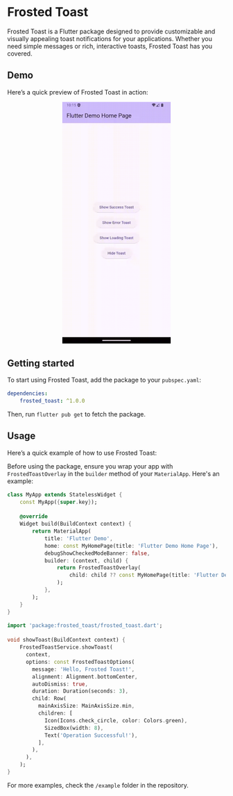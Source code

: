 # Frosted Toast

Frosted Toast is a Flutter package designed to provide customizable and visually appealing toast notifications for your applications. Whether you need simple messages or rich, interactive toasts, Frosted Toast has you covered.

## Demo

Here’s a quick preview of Frosted Toast in action:

<div align="center">
    <img src="https://github.com/febryardiansyah/frosted-toast/blob/master/asset/demo.gif" alt="Frosted Toast Demo" width="250" />
</div>

## Getting started

To start using Frosted Toast, add the package to your `pubspec.yaml`:

```yaml
dependencies:
    frosted_toast: ^1.0.0
```

Then, run `flutter pub get` to fetch the package.

## Usage

Here’s a quick example of how to use Frosted Toast:

Before using the package, ensure you wrap your app with `FrostedToastOverlay` in the `builder` method of your `MaterialApp`. Here's an example:

```dart
class MyApp extends StatelessWidget {
    const MyApp({super.key});

    @override
    Widget build(BuildContext context) {
        return MaterialApp(
            title: 'Flutter Demo',
            home: const MyHomePage(title: 'Flutter Demo Home Page'),
            debugShowCheckedModeBanner: false,
            builder: (context, child) {
                return FrostedToastOverlay(
                    child: child ?? const MyHomePage(title: 'Flutter Demo Home Page'),
                );
            },
        );
    }
}
```



```dart
import 'package:frosted_toast/frosted_toast.dart';

void showToast(BuildContext context) {
    FrostedToastService.showToast(
      context,
      options: const FrostedToastOptions(
        message: 'Hello, Frosted Toast!',
        alignment: Alignment.bottomCenter,
        autoDismiss: true,
        duration: Duration(seconds: 3),
        child: Row(
          mainAxisSize: MainAxisSize.min,
          children: [
            Icon(Icons.check_circle, color: Colors.green),
            SizedBox(width: 8),
            Text('Operation Successful!'),
          ],
        ),
      ),
    );
}
```

For more examples, check the `/example` folder in the repository.
